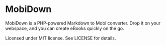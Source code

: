# MobiDown
MobiDown is a PHP-powered Markdown to Mobi converter. Drop it on your webspace, and you can create eBooks quickly on the go.

Licensed under MIT license. See LICENSE for details.